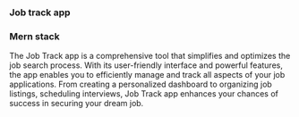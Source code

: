 ### Job track app

### Mern stack

The Job Track app is a comprehensive tool that simplifies and optimizes the job search process. With its user-friendly interface and powerful features, the app enables you to efficiently manage and track all aspects of your job applications. From creating a personalized dashboard to organizing job listings, scheduling interviews, Job Track app enhances your chances of success in securing your dream job.

